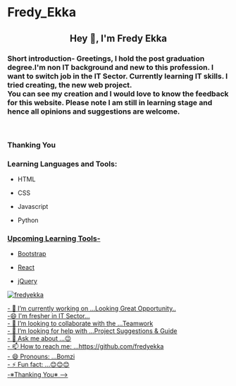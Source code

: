 # Fredy_Ekka
<h2 align="center">Hey 👋, I'm Fredy Ekka</h2>
<p><h3>Short introduction- Greetings, I hold the post graduation degree.I'm non IT background and new to this profession. I want to switch job in the IT Sector. Currently learning IT skills. I tried creating, the new web project. <br>You can see my creation and I would love to know the feedback for this website. Please note I am still in learning stage and hence all opinions and suggestions are welcome.</p></h3><br>
<h3>Thanking You</h3>


<h3 align="left">Learning Languages and Tools:</h3>
<ul>
<li>HTML</li>
</ul>
<ul>
<li>CSS</li>
</ul>
<ul>
<li>Javascript</li>
</ul>
<ul>
<li>Python</li>
</ul>
<u>
<h3 align="left">Upcoming Learning Tools-</h3>
<ul>
<li>Bootstrap</li>
</ul>
<ul>
<li>React</li>
</ul>
<ul>
<li>jQuery</li>
</ul>
<p><img align="center" src="https://github-readme-stats.vercel.app/api/top-langs?username=fredyekka&show_icons=true&locale=en&layout=compact" alt="fredyekka" /></p>
- 🔭 I’m currently working on ...Looking Great Opportunity..<br>
  -😄 I'm fresher in IT Sector...<br>
- 👯 I’m looking to collaborate with the ...Teamwork<br>
- 🤔 I’m looking for help with ...Project Suggestions & Guide <br>
- 💬 Ask me about ...😉<br>
- 📫 How to reach me: ...https://github.com/fredyekka<br>
- 😄 Pronouns: ...Bomzi<br>
- ⚡ Fun fact: ...😊😊😊<br>
-※Thanking You※
-->
